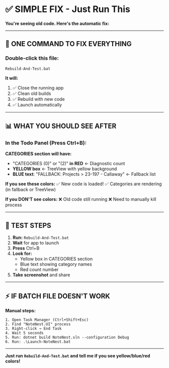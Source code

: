 # ✅ SIMPLE FIX - Just Run This

**You're seeing old code. Here's the automatic fix:**

---

## 🚀 **ONE COMMAND TO FIX EVERYTHING**

### **Double-click this file:**
```
Rebuild-And-Test.bat
```

**It will:**
1. ✅ Close the running app
2. ✅ Clean old builds
3. ✅ Rebuild with new code
4. ✅ Launch automatically

---

## 📊 **WHAT YOU SHOULD SEE AFTER**

### **In the Todo Panel (Press Ctrl+B):**

**CATEGORIES section will have:**
- "CATEGORIES (0)" or "(2)" **in RED** ← Diagnostic count
- **YELLOW box** ← TreeView with yellow background
- **BLUE text**: "FALLBACK: Projects > 23-197 - Callaway" ← Fallback list

**If you see these colors:**
✅ New code is loaded!
✅ Categories are rendering (in fallback or TreeView)

**If you DON'T see colors:**
❌ Old code still running
❌ Need to manually kill process

---

## 🎯 **TEST STEPS**

1. **Run:** `Rebuild-And-Test.bat`
2. **Wait** for app to launch
3. **Press** Ctrl+B
4. **Look for:**
   - Yellow box in CATEGORIES section
   - Blue text showing category names
   - Red count number
5. **Take screenshot** and share

---

## ⚡ **IF BATCH FILE DOESN'T WORK**

**Manual steps:**
```
1. Open Task Manager (Ctrl+Shift+Esc)
2. Find "NoteNest.UI" process
3. Right-click → End Task
4. Wait 5 seconds
5. Run: dotnet build NoteNest.sln --configuration Debug
6. Run: .\Launch-NoteNest.bat
```

---

**Just run `Rebuild-And-Test.bat` and tell me if you see yellow/blue/red colors!**

